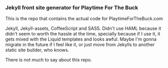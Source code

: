 ### Jekyll front site generator for Playtime For The Buck

This is the repo that contains the actual code for PlaytimeForTheBuck.com

Jekyll, Jekyll-assets, CoffeeScript and SASS. Didn't use HAML because it didn't seem to worth the hassle at the time, specially because if I use it, it gets mixed with the Liquid templates and looks awful. Maybe I'm gonna migrate in the future if I feel like it, or just move from Jekylls to another static site builder, who knows.

There is not much to say about this repo.